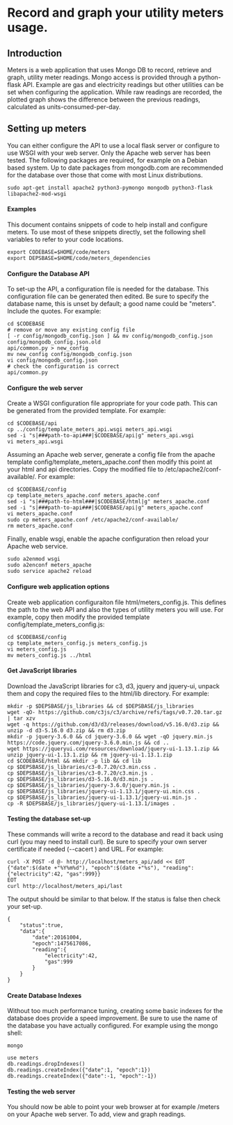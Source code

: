 # Record and graph your utility meters usage.

## Introduction

Meters is a web application that uses Mongo DB to record, retrieve and 
graph, utility meter readings. Mongo access is provided through a 
python-flask API. Example are gas and electricity readings but other 
utilities can be set when configuring the application. While raw 
readings are recorded, the plotted graph shows the difference between 
the previous readings, calculated as units-consumed-per-day.

## Setting up meters

You can either configure the API to use a local flask server or
configure to use WSGI with your web server. Only the Apache web server
has been tested.  The following packages are required, for example on a
Debian based system. Up to date packages from mongodb.com are
recommended for the database over those that come with most Linux
distributions.

```
sudo apt-get install apache2 python3-pymongo mongodb python3-flask libapache2-mod-wsgi
```

#### Examples

This document contains snippets of code to help install and configure 
meters.  To use most of these snippets directly, set the following 
shell variables to refer to your code locations.

```
export CODEBASE=$HOME/code/meters
export DEPSBASE=$HOME/code/meters_dependencies
```

#### Configure the Database API

To set-up the API, a configuration file is needed for the database. 
This configuration file can be generated then edited. Be sure to 
specify the database name, this is unset by default; a good name could 
be "meters".  Include the quotes.  For example:

```
cd $CODEBASE
# remove or move any existing config file
[ -r config/mongodb_config.json ] && mv config/mongodb_config.json config/mongodb_config.json.old
api/common.py > new_config
mv new_config config/mongodb_config.json
vi config/mongodb_config.json
# check the configuration is correct
api/common.py
```

#### Configure the web server

Create a WSGI configuration file appropriate for your code path.  This
can be generated from the provided template. For example:

```
cd $CODEBASE/api
cp ../config/template_meters_api.wsgi meters_api.wsgi
sed -i "s|###path-to-api###|$CODEBASE/api|g" meters_api.wsgi
vi meters_api.wsgi
```

Assuming an Apache web server, generate a config file from the apache
template config/template_meters_apache.conf then modify this point at
your html and api directories.  Copy the modified file to
/etc/apache2/conf-available/. For example:

```
cd $CODEBASE/config
cp template_meters_apache.conf meters_apache.conf
sed -i "s|###path-to-html###|$CODEBASE/html|g" meters_apache.conf
sed -i "s|###path-to-api###|$CODEBASE/api|g" meters_apache.conf
vi meters_apache.conf
sudo cp meters_apache.conf /etc/apache2/conf-available/
rm meters_apache.conf
```

Finally, enable wsgi, enable the apache configuration then reload your 
Apache web service.

```
sudo a2enmod wsgi
sudo a2enconf meters_apache
sudo service apache2 reload
```

#### Configure web application options

Create web application configuraiton file html/meters_config.js.  This 
defines the path to the web API and also the types of utility meters 
you will use.  For example, copy then modify the provided template 
config/template_meters_config.js:

```
cd $CODEBASE/config
cp template_meters_config.js meters_config.js
vi meters_config.js
mv meters_config.js ../html
```

#### Get JavaScript libraries

Download the JavaScript libraries for c3, d3, jquery and jquery-ui, 
unpack them and copy the required files to the html/lib directory. For 
example:

```
mkdir -p $DEPSBASE/js_libraries && cd $DEPSBASE/js_libraries
wget -qO- https://github.com/c3js/c3/archive/refs/tags/v0.7.20.tar.gz | tar xzv
wget -q https://github.com/d3/d3/releases/download/v5.16.0/d3.zip && unzip -d d3-5.16.0 d3.zip && rm d3.zip
mkdir -p jquery-3.6.0 && cd jquery-3.6.0 && wget -qO jquery.min.js https://code.jquery.com/jquery-3.6.0.min.js && cd ..
wget https://jqueryui.com/resources/download/jquery-ui-1.13.1.zip && unzip jquery-ui-1.13.1.zip && rm jquery-ui-1.13.1.zip
cd $CODEBASE/html && mkdir -p lib && cd lib
cp $DEPSBASE/js_libraries/c3-0.7.20/c3.min.css .
cp $DEPSBASE/js_libraries/c3-0.7.20/c3.min.js .
cp $DEPSBASE/js_libraries/d3-5.16.0/d3.min.js .
cp $DEPSBASE/js_libraries/jquery-3.6.0/jquery.min.js .
cp $DEPSBASE/js_libraries/jquery-ui-1.13.1/jquery-ui.min.css .
cp $DEPSBASE/js_libraries/jquery-ui-1.13.1/jquery-ui.min.js .
cp -R $DEPSBASE/js_libraries/jquery-ui-1.13.1/images .
```

#### Testing the database set-up

These commands will write a record to the database and read it back 
using curl (you may need to install curl). Be sure to specify your own 
server certificate if needed (--cacert <file>) and URL. For example:

```
curl -X POST -d @- http://localhost/meters_api/add << EOT
{"date":$(date +"%Y%m%d"), "epoch":$(date +"%s"), "reading":{"electricity":42, "gas":999}}
EOT
curl http://localhost/meters_api/last
```

The output should be similar to that below. If the status is false then check 
your set-up.

```
{
    "status":true,
    "data":{
        "date":20161004,
        "epoch":1475617086,
        "reading":{
            "electricity":42,
            "gas":999
        }
    }
}
```

#### Create Database Indexes

Without too much performance tuning, creating some basic indexes for
the database does provide a speed improvement.  Be sure to use the name
of the database you have actually configured.  For example using the
mongo shell:

```
mongo

use meters
db.readings.dropIndexes()
db.readings.createIndex({"date":1, "epoch":1})
db.readings.createIndex({"date":-1, "epoch":-1})
```

#### Testing the web server

You should now be able to point your web browser at for example /meters 
on your Apache web server. To add, view and graph readings. 
